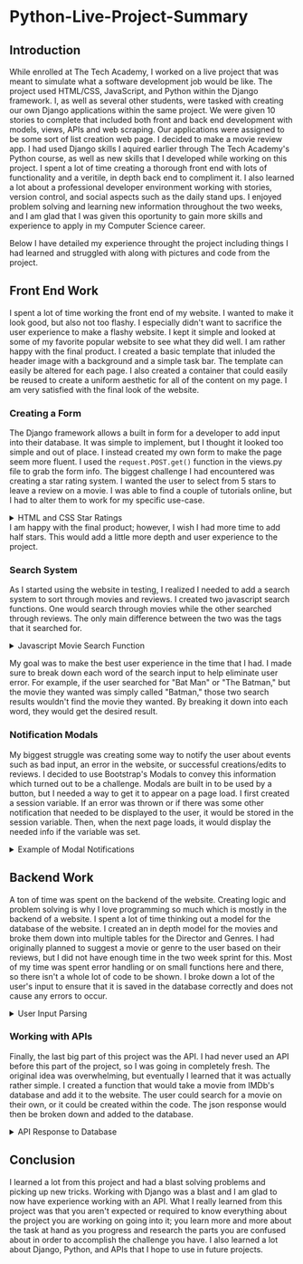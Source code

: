 # Python-Live-Project-Summary

## Introduction
While enrolled at The Tech Academy, I worked on a live project that was meant to simulate what a software development job would be like. The project used HTML/CSS, JavaScript, and Python within the Django framework. I, as well as several other students, were tasked with creating our own Django applications within the same project. We were given 10 stories to complete that included both front and back end development with models, views, APIs and web scraping. Our applications were assigned to be some sort of list creation web page. I decided to make a movie review app. I had used Django skills I aquired earlier through The Tech Academy's Python course, as well as new skills that I developed while working on this project. I spent a lot of time creating a thorough front end with lots of functionality and a veritile, in depth back end to compliment it. I also learned a lot about a professional developer environment working with stories, version control, and social aspects such as the daily stand ups. I enjoyed problem solving and learning new information throughout the two weeks, and I am glad that I was given this oportunity to gain more skills and experience to apply in my Computer Science career.

Below I have detailed my experience throught the project including things I had learned and struggled with along with pictures and code from the project.

## Front End Work
I spent a lot of time working the front end of my website. I wanted to make it look good, but also not too flashy. I especially didn't want to sacrifice the user experience to make a flashy website. I kept it simple and looked at some of my favorite popular website to see what they did well. I am rather happy with the final product. I created a basic template that inluded the header image with a background and a simple task bar. The template can easily be altered for each page. I also created a container that could easily be reused to create a uniform aesthetic for all of the content on my page. I am very satisfied with the final look of the website.

### Creating a Form
The Django framework allows a built in form for a developer to add input into their database. It was simple to implement, but I thought it looked too simple and out of place. I instead created my own form to make the page seem more fluent. I used the ```request.POST.get()``` function in the views.py file to grab the form info. The biggest challenge I had encountered was creating a star rating system. I wanted the user to select from 5 stars to leave a review on a movie. I was able to find a couple of tutorials online, but I had to alter them to work for my specific use-case.
<details>
  <summary>HTML and CSS Star Ratings</summary>

  HTML: 
  ```
  <div class="stars">
      <input class="star star-5" id="star-5" type="radio" name="star" value="5" {% if e_stars == 5 %}checked{% endif %}/>
      <label class="star star-5" for="star-5"></label>
      <input class="star star-4" id="star-4" type="radio" name="star" value="4" {% if e_stars == 4 %}checked{% endif %}/>
      <label class="star star-4" for="star-4"></label>
      <input class="star star-3" id="star-3" type="radio" name="star" value="3" {% if e_stars == 3 %}checked{% endif %}/>
      <label class="star star-3" for="star-3"></label>
      <input class="star star-2" id="star-2" type="radio" name="star" value="2" {% if e_stars == 2 %}checked{% endif %}/>
      <label class="star star-2" for="star-2"></label>
      <input class="star star-1" id="star-1" type="radio" name="star" value="1" {% if e_stars == 1 %}checked{% endif %}/>
      <label class="star star-1" for="star-1"></label>
  </div>
  ```
  The e_stars variable as passed in from the views.py file. This was used if the user was editing an old review and wanted to change their rating. That way it would save their previous setting.

  CSS: 
  ```
  div.stars {
    display: inline-block;
  }

  input.star { display: none; }

  label.star {
    float: right;
    padding: 0 5px;
    font-size: 30px;
    color: lightgray;
    transition: all .2s;
    margin: 0;
    height: 27.5px;
  }

  input.star:checked ~ label.star:before {
    content: '\f005';
    color: rgb(255,190,100);
    transition: all .25s;
  }

  label.star:hover { cursor: pointer; }

  label.star:before {
    content: '\f005';
    font-family: FontAwesome;
  }

  .dr-stars {
      font-family: FontAwesome;
      color: lightgray;
  }

  .selected-star {
      color: rgb(255,190,100);
  }
  ```
  
  </details>
I am happy with the final product; however, I wish I had more time to add half stars. This would add a little more depth and user experience to the project.

### Search System
As I started using the website in testing, I realized I needed to add a search system to sort through movies and reviews. I created two javascript search functions. One would search through movies while the other searched through reviews. The only main difference between the two was the tags that it searched for.
  
<details>
  <summary>Javascript Movie Search Function</summary>
  
  ```
  function SearchMovies()
  {
      console.log("run")
      search_string = document.getElementById("js_movie_search").value.toLowerCase();
      search_words = search_string.split(" ");

      var movie_containers = document.getElementsByClassName("js_searchable");
      for (var i = 0; i < movie_containers.length; i++)
      {
          var movie_title = document.getElementById(movie_containers[i].id).getElementsByTagName("p")[0].innerHTML.toLowerCase();

          movie_contains_words = true;

          for (var w = 0; w < search_words.length; w++)
          {
              if (!movie_title.includes(search_words[w]))
              {
                  movie_contains_words = false;
                  break;
              }
          }

          if (!movie_contains_words) movie_containers[i].style.display = 'none';
          else movie_containers[i].style.display = 'block';

      }
  }
  ```

</details>

My goal was to make the best user experience in the time that I had. I made sure to break down each word of the search input to help eliminate user error. For example, if the user searched for "Bat Man" or "The Batman," but the movie they wanted was simply called "Batman," those two search results wouldn't find the movie they wanted. By breaking it down into each word, they would get the desired result.

### Notification Modals
My biggest struggle was creating some way to notify the user about events such as bad input, an error in the website, or successful creations/edits to reviews. I decided to use Bootstrap's Modals to convey this information which turned out to be a challenge. Modals are built in to be used by a button, but I needed a way to get it to appear on a page load. I first created a session variable. If an error was thrown or if there was some other notification that needed to be displayed to the user, it would be stored in the session variable. Then, when the next page loads, it would display the needed info if the variable was set.
<details>
  <summary>Example of Modal Notifications</summary>

  ```
  {% if e_message is not None %}
      <div class="modal show" id="actionNotif" tabindex="-1" role="dialog" style="display: block" onclick="$('.modal').hide()">
          <div class="modal-dialog" role="document">
              <div class="modal-content">
                  <div class="modal-header bg-danger text-light">
                      <h5 class="modal-title" id="exampleModalLabel">Submission Error</h5>
                      <button type="button" class="close" data-dismiss="modal" aria-label="Close" onclick="$('.modal').hide()">
                          <span class="text-light" aria-hidden="true">&times;</span>
                      </button>
                  </div>
                  <div class="modal-body">
                      You have received the following errors on your last submission: <br/><br/>
                      {% if e_message == 'movie-already-reviewed' %}
                          &nbsp;- You have already reviewed that movie.<br/>
                          &nbsp;&nbsp;&nbsp;&nbsp;Click <a href="{{ e_rev_obj.get_edit_url }}">here</a> to edit.
                      {% else %}
                          {{ e_message }}
                      {% endif %}
                  </div>
              </div>
          </div>
      </div>
  {% endif %}
  ```

</details>

## Backend Work
A ton of time was spent on the backend of the website. Creating logic and problem solving is why I love programming so much which is mostly in the backend of a website. I spent a lot of time thinking out a model for the database of the website. I created an in depth model for the movies and broke them down into multiple tables for the Director and Genres. I had originally planned to suggest a movie or genre to the user based on their reviews, but I did not have enough time in the two week sprint for this. Most of my time was spent error handling or on small functions here and there, so there isn't a whole lot of code to be shown. I broke down a lot of the user's input to ensure that it is saved in the database correctly and does not cause any errors to occur. 
<details>
  <summary>User Input Parsing</summary>
  
  ```
  # If no movie found or movie already reviewed, no need to check errors
  if valid_review:
      # Checks if the user entered a star rating
      if review_stars is None:
          valid_review = False  # Tells the program that there is an error
          # Adds to the error message to say what the error is
          error_message += " - No stars selected. Please select a star rating before submitting.\n"
      # Makes sure the user inputted review text
      if len(review_text) < 1:
          valid_review = False  # Tells the program that there is an error
          # Adds to the error messages to say what the error is
          error_message += " - No review written. Please write out a review before submitting.\n"
      # Checks if the user's review has too many characters
      if len(review_text) > 1000:
          valid_review = False  # Tells the program that there is an error
          extra_characters = len(review_text) - 1000  # Calculates how many chars over the limit the user is
          # Adds to the error message to say what the error is - includes number of exceeded characters
          error_message += " - Your review  is {} characters too long. There is a maximum of 1000 characters\n"\
              .format(extra_characters)
  ```
  
</details>


### Working with APIs
Finally, the last big part of this project was the API. I had never used an API before this part of the project, so I was going in completely fresh. The original idea was overwhelming, but eventually I learned that it was actually rather simple. I created a function that would take a movie from IMDb's database and add it to the website. The user could search for a movie on their own, or it could be created within the code. The json response would then be broken down and added to the database.
<details>
  <summary>API Response to Database</summary>
  
  ```
  def add_movie_to_db(response):
      if response.status_code != 200 or not response.json()['Response']:
          return None

      response_string = response.json()
      try:
          d = Director.objects.get(director_name=response_string['Director'])
      except:
          if response_string['Director'] == 'N/A':
              d = Director(director_name=response_string['Writer'])
              d.save()
          else:
              d = Director(director_name=response_string['Director'])
              d.save()

      genre_list = response_string['Genre'].split(',')
      g = [None, None, None]
      for i in range(len(genre_list)):
          if i > 2:
              break
          try:
              g[i] = Genre.objects.get(genre_name=genre_list[i])
          except:
              g[i] = Genre(genre_name=genre_list[i])
              g[i].save()

      movie_name = response_string['Title'].replace('/', ' ')
      movie_name = movie_name.replace('&', ' ')

      try:
          m = Movie.objects.get(movie_name=movie_name)
      except:
          if '–' in response_string['Year']:
              movie_year = response_string['Year'][:4]
          else:
              movie_year = response_string['Year']
          m = Movie(movie_name=movie_name, movie_year=movie_year, movie_director=d,
                    movie_image=response_string['Poster'], movie_genre1=g[0], movie_genre2=g[1], movie_genre3=g[2])
          m.save()
  ```
  
</details>

## Conclusion
I learned a lot from this project and had a blast solving problems and picking up new tricks. Working with Django was a blast and I am glad to now have experience working with an API. What I really learned from this project was that you aren't expected or required to know everything about the project you are working on going into it; you learn more and more about the task at hand as you progress and research the parts you are confused about in order to accomplish the challenge you have. I also learned a lot about Django, Python, and APIs that I hope to use in future projects.
